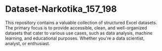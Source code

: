 # Dataset-Narkotika_157_198
This repository contains a valuable collection of structured Excel datasets. The primary focus is to provide accessible, clean, and well-organized datasets that cater to various use cases, such as data analysis, machine learning, and educational purposes. Whether you're a data scientist, analyst, or enthusiast.
